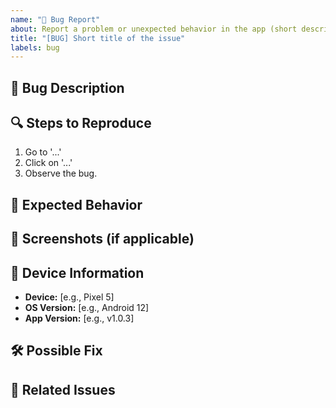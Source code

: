 ```yaml
---
name: "🐛 Bug Report"
about: Report a problem or unexpected behavior in the app (short description).
title: "[BUG] Short title of the issue"
labels: bug
---
```


## 🐛 Bug Description
<!-- A clear and concise description of what the bug is. -->

## 🔍 Steps to Reproduce
1. Go to '...'
2. Click on '...'
3. Observe the bug.

## 📌 Expected Behavior
<!-- Describe what should happen instead. -->

## 📸 Screenshots (if applicable)
<!-- Attach any screenshots to help explain the issue. -->

## 📱 Device Information
- **Device:** [e.g., Pixel 5]
- **OS Version:** [e.g., Android 12]
- **App Version:** [e.g., v1.0.3]

## 🛠 Possible Fix
<!-- Suggest any ideas for fixing this bug, if possible. -->

## 🎯 Related Issues
<!-- Link related Github issues here if applicable. -->
